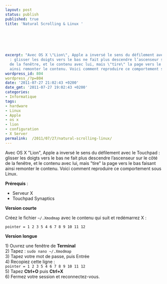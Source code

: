 ```yaml
---
layout: post
status: publish
published: true
title: 'Natural Scrolling & Linux '

  
  



excerpt: "Avec OS X \"Lion\", Apple a inversé le sens du défilement avec le Touchpad
  : glisser les doigts vers le bas ne fait plus descendre l’ascenseur sur le côté
  de la fenêtre, et le contenu avec lui, mais \"tire\" la page vers le bas faisant
  ainsi remonter le contenu. Voici comment reproduire ce comportement sous Linux.\r\n\r\n"
wordpress_id: 804
wordpress_/?p=804
date: '2011-07-27 21:02:43 +0200'
date_gmt: '2011-07-27 19:02:43 +0200'
categories:
- Informatique
tags:
- hardware
- Linux
- Apple
- os x
- lion
- configuration
- X Server
permalink:  /2011/07/27/natural-scrolling-linux/
---
```

<p>Avec OS X "Lion", Apple a inversé le sens du défilement avec le Touchpad : glisser les doigts vers le bas ne fait plus descendre l’ascenseur sur le côté de la fenêtre, et le contenu avec lui, mais "tire" la page vers le bas faisant ainsi remonter le contenu. Voici comment reproduire ce comportement sous Linux.</p>
<p><a id="more"></a><a id="more-804"></a></p>
<p><strong>Prérequis</strong> :
<ul>
<li>Serveur X</li>
<li>Touchpad Synaptics</li>
</ul>
<p><b>Version courte</b></p>
<p>Créez le fichier <code>~/.Xmodmap</code> avec le contenu qui suit et redémarrez X :</p>
<p><code>pointer = 1 2 3 5 4 6 7 8 9 10 11 12</code></p>
<p><b>Version longue</b></p>
<p>1) Ouvrez une fenêtre de <b>Terminal</b><br />
2) Tapez : <code>sudo nano ~/.Xmodmap</code><br />
3) Tapez votre mot de passe, puis Entrée<br />
4) Recopiez cette ligne :<br />
<code>pointer = 1 2 3 5 4 6 7 8 9 10 11 12</code><br />
5) Tapez <b>Ctrl+O</b> puis <b>Ctrl+X</b><br />
6) Fermez votre session et reconnectez-vous.</p>
